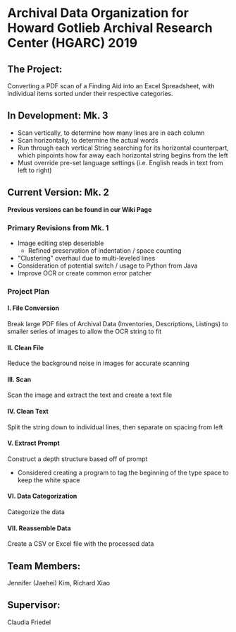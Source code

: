 # Archival Data Organization for Howard Gotlieb Archival Research Center (HGARC) 2019 #

## The Project: ##
Converting a PDF scan of a Finding Aid into an Excel Spreadsheet, with individual items sorted under their respective categories.

## In Development: Mk. 3 ##
* Scan vertically, to determine how many lines are in each column
* Scan horizontally, to determine the actual words
* Run through each vertical String searching for its horizontal counterpart, which pinpoints how far away each horizontal string begins from the left
* Must override pre-set language settings (i.e. English reads in text from left to right)

## Current Version: Mk. 2 ##
__Previous versions can be found in our Wiki Page__

### Primary Revisions from Mk. 1 ###
* Image editing step deseriable
  * Refined preservation of indentation / space counting
* "Clustering" overhaul due to multi-leveled lines
* Consideration of potential switch / usage to Python from Java
* Improve OCR or create common error patcher

### Project Plan ###
#### I. File Conversion ####
Break large PDF files of Archival Data (Inventories, Descriptions, Listings) to smaller series of images to allow the OCR string to fit

#### II. Clean File ####
Reduce the background noise in images for accurate scanning

#### III. Scan ####
Scan the image and extract the text and create a text file

#### IV. Clean Text ####
Split the string down to individual lines, then separate on spacing from left

#### V. Extract Prompt ####
Construct a depth structure based off of prompt
* Considered creating a program to tag the beginning of the type space to keep the white space

#### VI. Data Categorization ####
Categorize the data

#### VII. Reassemble Data ####
Create a CSV or Excel file with the processed data








## Team Members:
Jennifer (Jaehei) Kim, Richard Xiao

## Supervisor:
Claudia Friedel
